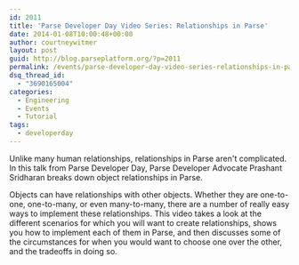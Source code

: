 ```yaml
---
id: 2011
title: 'Parse Developer Day Video Series: Relationships in Parse'
date: 2014-01-08T10:00:48+00:00
author: courtneywitmer
layout: post
guid: http://blog.parseplatform.org/?p=2011
permalink: /events/parse-developer-day-video-series-relationships-in-parse/
dsq_thread_id:
  - "3690165004"
categories:
  - Engineering
  - Events
  - Tutorial
tags:
  - developerday
---
```

Unlike many human relationships, relationships in Parse aren't complicated. In this talk from Parse Developer Day, Parse Developer Advocate Prashant Sridharan breaks down object relationships in Parse.

Objects can have relationships with other objects. Whether they are one-to-one,<wbr /> one-to-many,<wbr /> or even many-to-many,<wbr /> there are a number of really easy ways to implement these relationships. This video takes a look at the different scenarios for which you will want to create relationships, shows you how to implement each of them in Parse, and then discusses some of the circumstances for when you would want to choose one over the other, and the tradeoffs in doing so.
